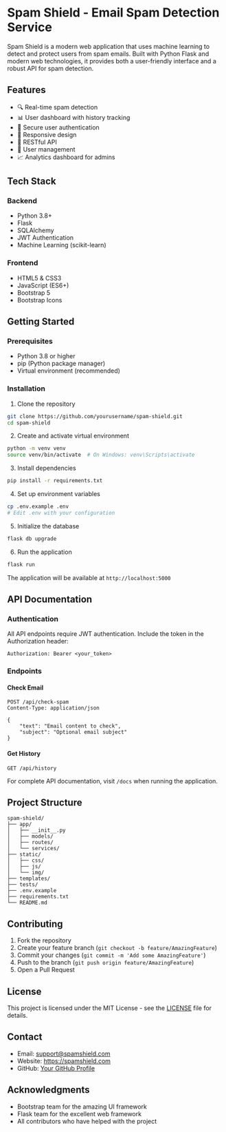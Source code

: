 # Spam Shield - Email Spam Detection Service


Spam Shield is a modern web application that uses machine learning to detect and protect users from spam emails. Built with Python Flask and modern web technologies, it provides both a user-friendly interface and a robust API for spam detection.

## Features

- 🔍 Real-time spam detection
- 📊 User dashboard with history tracking
- 🔐 Secure user authentication
- 📱 Responsive design
- 🔌 RESTful API
- 👥 User management
- 📈 Analytics dashboard for admins

## Tech Stack

### Backend
- Python 3.8+
- Flask
- SQLAlchemy
- JWT Authentication
- Machine Learning (scikit-learn)

### Frontend
- HTML5 & CSS3
- JavaScript (ES6+)
- Bootstrap 5
- Bootstrap Icons

## Getting Started

### Prerequisites
- Python 3.8 or higher
- pip (Python package manager)
- Virtual environment (recommended)

### Installation

1. Clone the repository
```bash
git clone https://github.com/yourusername/spam-shield.git
cd spam-shield
```

2. Create and activate virtual environment
```bash
python -m venv venv
source venv/bin/activate  # On Windows: venv\Scripts\activate
```

3. Install dependencies
```bash
pip install -r requirements.txt
```

4. Set up environment variables
```bash
cp .env.example .env
# Edit .env with your configuration
```

5. Initialize the database
```bash
flask db upgrade
```

6. Run the application
```bash
flask run
```

The application will be available at `http://localhost:5000`

## API Documentation

### Authentication
All API endpoints require JWT authentication. Include the token in the Authorization header:
```
Authorization: Bearer <your_token>
```

### Endpoints

#### Check Email
```http
POST /api/check-spam
Content-Type: application/json

{
    "text": "Email content to check",
    "subject": "Optional email subject"
}
```

#### Get History
```http
GET /api/history
```

For complete API documentation, visit `/docs` when running the application.

## Project Structure
```
spam-shield/
├── app/
│   ├── __init__.py
│   ├── models/
│   ├── routes/
│   └── services/
├── static/
│   ├── css/
│   ├── js/
│   └── img/
├── templates/
├── tests/
├── .env.example
├── requirements.txt
└── README.md
```

## Contributing

1. Fork the repository
2. Create your feature branch (`git checkout -b feature/AmazingFeature`)
3. Commit your changes (`git commit -m 'Add some AmazingFeature'`)
4. Push to the branch (`git push origin feature/AmazingFeature`)
5. Open a Pull Request

## License

This project is licensed under the MIT License - see the [LICENSE](LICENSE) file for details.

## Contact

- Email: support@spamshield.com
- Website: https://spamshield.com
- GitHub: [Your GitHub Profile](https://github.com/loka1)

## Acknowledgments

- Bootstrap team for the amazing UI framework
- Flask team for the excellent web framework
- All contributors who have helped with the project 
